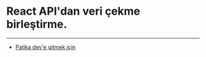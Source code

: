 # React API'dan veri çekme birleştirme.

---

-  [Patika dev'e gitmek için](https://www.patika.dev/tr)
